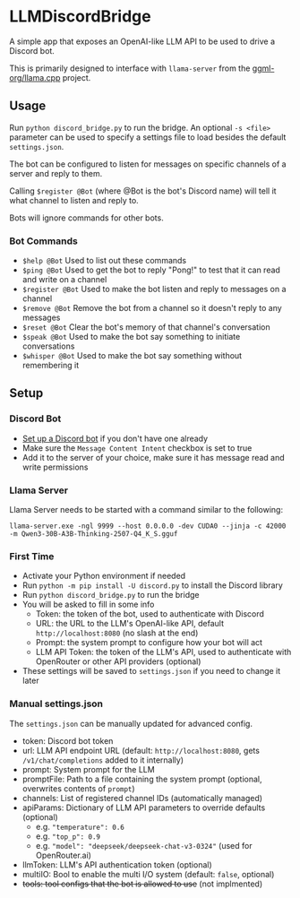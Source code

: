 # LLMDiscordBridge

A simple app that exposes an OpenAI-like LLM API to be used to drive a Discord bot.

This is primarily designed to interface with `llama-server` from the [ggml-org/llama.cpp](https://github.com/ggml-org/llama.cpp) project.

## Usage

Run `python discord_bridge.py` to run the bridge. An optional `-s <file>` parameter can be used to specify a settings file to load besides the default `settings.json`.

The bot can be configured to listen for messages on specific channels of a server and reply to them.

Calling `$register @Bot` (where @Bot is the bot's Discord name) will tell it what channel to listen and reply to.

Bots will ignore commands for other bots.

### Bot Commands

- `$help @Bot` Used to list out these commands
- `$ping @Bot` Used to get the bot to reply "Pong!" to test that it can read and write on a channel
- `$register @Bot` Used to make the bot listen and reply to messages on a channel
- `$remove @Bot` Remove the bot from a channel so it doesn't reply to any messages
- `$reset @Bot` Clear the bot's memory of that channel's conversation
- `$speak @Bot` Used to make the bot say something to initiate conversations
- `$whisper @Bot` Used to make the bot say something without remembering it

## Setup

### Discord Bot

- [Set up a Discord bot](https://discordpy.readthedocs.io/en/stable/discord.html) if you don't have one already
- Make sure the `Message Content Intent` checkbox is set to true
- Add it to the server of your choice, make sure it has message read and write permissions

### Llama Server

Llama Server needs to be started with a command similar to the following:
```
llama-server.exe -ngl 9999 --host 0.0.0.0 -dev CUDA0 --jinja -c 42000 -m Qwen3-30B-A3B-Thinking-2507-Q4_K_S.gguf
```

### First Time

- Activate your Python environment if needed
- Run `python -m pip install -U discord.py` to install the Discord library
- Run `python discord_bridge.py` to run the bridge
- You will be asked to fill in some info
  - Token: the token of the bot, used to authenticate with Discord
  - URL: the URL to the LLM's OpenAI-like API, default `http://localhost:8080` (no slash at the end)
  - Prompt: the system prompt to configure how your bot will act
  - LLM API Token: the token of the LLM's API, used to authenticate with OpenRouter or other API providers (optional)
- These settings will be saved to `settings.json` if you need to change it later

### Manual settings.json

The `settings.json` can be manually updated for advanced config.

 - token: Discord bot token
 - url: LLM API endpoint URL (default: `http://localhost:8080`, gets `/v1/chat/completions` added to it internally)
 - prompt: System prompt for the LLM
 - promptFile: Path to a file containing the system prompt (optional, overwrites contents of `prompt`)
 - channels: List of registered channel IDs (automatically managed)
 - apiParams: Dictionary of LLM API parameters to override defaults (optional)
   - e.g. `"temperature": 0.6`
   - e.g. `"top_p": 0.9`
   - e.g. `"model": "deepseek/deepseek-chat-v3-0324"` (used for OpenRouter.ai)
 - llmToken: LLM's API authentication token (optional)
 - multiIO: Bool to enable the multi I/O system (default: `false`, optional)
 - ~~tools: tool configs that the bot is allowed to use~~ (not implmented)
